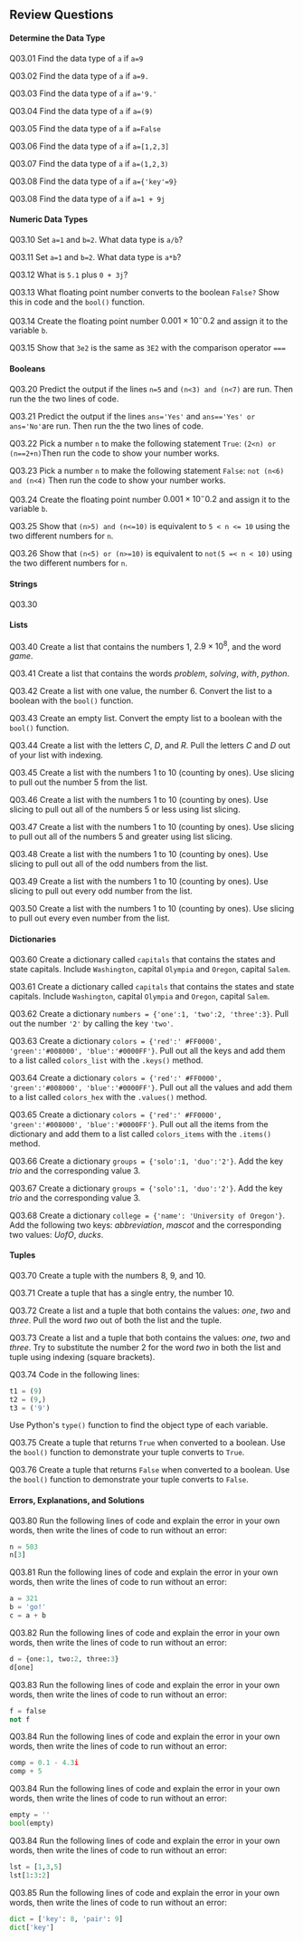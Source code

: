 
## Review Questions
#### Determine the Data Type

Q03.01 Find the data type of ```a``` if ```a=9```

Q03.02 Find the data type of ```a``` if ```a=9.```

Q03.03 Find the data type of ```a``` if ```a='9.'```

Q03.04 Find the data type of ```a``` if ```a=(9)```

Q03.05 Find the data type of ```a``` if ```a=False```

Q03.06 Find the data type of ```a``` if ```a=[1,2,3]```

Q03.07 Find the data type of ```a``` if ```a=(1,2,3)```

Q03.08 Find the data type of ```a``` if ```a={'key'=9}```

Q03.08 Find the data type of ```a``` if ```a=1 + 9j```
#### Numeric Data Types

Q03.10 Set ```a=1``` and ```b=2```. What data type is ```a/b```?

Q03.11 Set ```a=1``` and ```b=2```. What data type is ```a*b```?

Q03.12 What is ```5.1``` plus ```0 + 3j```?

Q03.13 What floating point number converts to the boolean ```False?``` Show this in code and the ```bool()``` function.

Q03.14 Create the floating point number $0.001 \times 10^-0.2$ and assign it to the variable ```b```.

Q03.15 Show that ```3e2``` is the same as ```3E2``` with the comparison operator ```===```
#### Booleans

Q03.20 Predict the output if the lines ```n=5``` and ```(n<3) and (n<7)``` are run. Then run the the two lines of code.

Q03.21 Predict the output if the lines ```ans='Yes'``` and ```ans=='Yes' or ans='No'```are run. Then run the the two lines of code.

Q03.22 Pick a number ```n``` to make the following statement ```True```: ```(2<n) or (n==2+n)```Then run the code to show your number works.

Q03.23 Pick a number ```n``` to make the following statement ```False```: ```not (n<6) and (n<4)``` Then run the code to show your number works.

Q03.24 Create the floating point number $0.001 \times 10^-0.2$ and assign it to the variable ```b```.

Q03.25 Show that ```(n>5) and (n<=10)``` is equivalent to ```5 < n <= 10``` using the two different numbers for ```n```.

Q03.26 Show that ```(n<5) or (n>=10)``` is equivalent to ```not(5 =< n < 10)``` using the two different numbers for ```n```.
#### Strings

Q03.30 
#### Lists

Q03.40 Create a list that contains the numbers $1$, $2.9 \times 10^8$, and the word $game$.

Q03.41 Create a list that contains the words $problem$, $solving$, $with$, $python$.

Q03.42 Create a list with one value, the number $6$. Convert the list to a boolean with the ```bool()``` function.

Q03.43 Create an empty list. Convert the empty list to a boolean with the ```bool()``` function.

Q03.44 Create a list with the letters $C$, $D$, and $R$. Pull the letters $C$ and $D$ out of your list with indexing.

Q03.45 Create a list with the numbers $1$ to $10$ (counting by ones). Use slicing to pull out the number $5$ from the list.

Q03.46 Create a list with the numbers $1$ to $10$ (counting by ones). Use slicing to pull out all of the numbers $5$ or less using list slicing.

Q03.47 Create a list with the numbers $1$ to $10$ (counting by ones). Use slicing to pull out all of the numbers $5$ and greater using list slicing.

Q03.48 Create a list with the numbers $1$ to $10$ (counting by ones). Use slicing to pull out all of the odd numbers from the list.

Q03.49 Create a list with the numbers $1$ to $10$ (counting by ones). Use slicing to pull out every odd number from the list.

Q03.50 Create a list with the numbers $1$ to $10$ (counting by ones). Use slicing to pull out every even number from the list.
#### Dictionaries

Q03.60 Create a dictionary called ```capitals``` that contains the states and state capitals. Include ```Washington```, capital ```Olympia``` and ```Oregon```, capital ```Salem```.

Q03.61 Create a dictionary called ```capitals``` that contains the states and state capitals. Include ```Washington```, capital ```Olympia``` and ```Oregon```, capital ```Salem```.

Q03.62 Create a dictionary ```numbers = {'one':1, 'two':2, 'three':3}```. Pull out the number ```'2'``` by calling the key ```'two'```.

Q03.63 Create a dictionary ```colors = {'red':'	#FF0000', 'green':'#008000', 'blue':'#0000FF'}```. Pull out all the keys and add them to a list called ```colors_list``` with the ```.keys()``` method.

Q03.64 Create a dictionary ```colors = {'red':'	#FF0000', 'green':'#008000', 'blue':'#0000FF'}```. Pull out all the values and add them to a list called ```colors_hex``` with the ```.values()``` method.

Q03.65 Create a dictionary ```colors = {'red':'	#FF0000', 'green':'#008000', 'blue':'#0000FF'}```. Pull out all the items from the dictionary and add them to a list called ```colors_items``` with the ```.items()``` method.

Q03.66 Create a dictionary ```groups = {'solo':1, 'duo':'2'}```. Add the key $trio$ and the corresponding value $3$.

Q03.67 Create a dictionary ```groups = {'solo':1, 'duo':'2'}```. Add the key $trio$ and the corresponding value $3$.

Q03.68 Create a dictionary ```college = {'name': 'University of Oregon'}```. Add the following two keys: $abbreviation$, $mascot$ and the corresponding two values: $UofO$, $ducks$.
#### Tuples

Q03.70 Create a tuple with the numbers $8$, $9$, and $10$. 

Q03.71 Create a tuple that has a single entry, the number $10$.

Q03.72 Create a list and a tuple that both contains the values: $one$, $two$ and $three$.   Pull the word $two$ out of both the list and the tuple.

Q03.73 Create a list and a tuple that both contains the values: $one$, $two$ and $three$. Try to substitute the number $2$ for the word $two$ in both the list and tuple using indexing (square brackets).

Q03.74 Code in the following lines:

```python
t1 = (9)
t2 = (9,)
t3 = ('9')
```

Use Python's ```type()``` function to find the object type of each variable.

Q03.75 Create a tuple that returns ```True``` when converted to a boolean. Use the ```bool()``` function to demonstrate your tuple converts to ```True```.

Q03.76 Create a tuple that returns ```False``` when converted to a boolean. Use the ```bool()``` function to demonstrate your tuple converts to ```False```.


#### Errors, Explanations, and Solutions

Q03.80 Run the following lines of code and explain the error in your own words, then write the lines of code to run without an error:

```python
n = 503
n[3]
```

Q03.81 Run the following lines of code and explain the error in your own words, then write the lines of code to run without an error:

```python
a = 321
b = 'go!'
c = a + b
```

Q03.82 Run the following lines of code and explain the error in your own words, then write the lines of code to run without an error:

```python
d = {one:1, two:2, three:3}
d[one]
```

Q03.83 Run the following lines of code and explain the error in your own words, then write the lines of code to run without an error:

```python
f = false
not f
```

Q03.84 Run the following lines of code and explain the error in your own words, then write the lines of code to run without an error:

```python
comp = 0.1 - 4.3i
comp + 5
```

Q03.84 Run the following lines of code and explain the error in your own words, then write the lines of code to run without an error:

```python
empty = ''
bool(empty)
```

Q03.84 Run the following lines of code and explain the error in your own words, then write the lines of code to run without an error:

```python
lst = [1,3,5]
lst[1:3:2]
```

Q03.85 Run the following lines of code and explain the error in your own words, then write the lines of code to run without an error:

```python
dict = ['key': 8, 'pair': 9]
dict['key']
```
 

